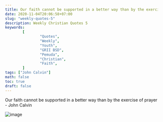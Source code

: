 ```yaml
---
title: Our faith cannot be supported in a better way than by the exercise of prayer.
date: 2020-11-04T20:06:58+07:00
slug: "weekly-quotes-5"
description: Weekly Christian Quotes 5
keywords:
        [
                "Quotes",
                "Weekly",
                "Youth",
                "GRII BSD",
                "Pemuda",
                "Christian",
                "Faith",
        ]
tags: ["John Calvin"]
math: false
toc: true
draft: false
---
```


Our faith cannot be supported in a better way than by the exercise of prayer - John Calvin

![image](/images/quotes/20201104.jpeg)
